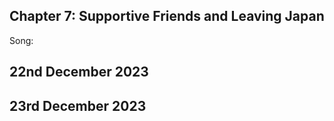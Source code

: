 ## Chapter 7: Supportive Friends and Leaving Japan
Song: 

## 22nd December 2023

## 23rd December 2023
